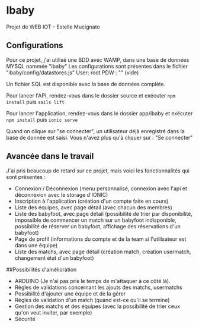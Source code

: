 ﻿# Ibaby
Projet de WEB IOT - Estelle Mucignato


## Configurations
Pour ce projet, j'ai utilisé une BDD avec WAMP, dans une base de données MYSQL nommée "ibaby"
Les configurations sont présentes dans le fichier "ibaby/config/datastores.js"
User: root
PDW : "" (vide)

Un fichier SQL est disponible avec la base de données complète.

Pour lancer l'API, rendez-vous dans le dossier source et exécuter
`npm install` puis `sails lift`

Pour lancer l'application, rendez-vous dans le dossier app/ibaby et exécuter 
`npm install` puis `ionic serve`

Quand on clique sur "se connecter", un utilisateur déjà enregistré dans la base de donnée est saisi. Vous n'avez plus qu'à cliquer sur : "Se connecter"

## Avancée dans le travail
J'ai pris beaucoup de retard sur ce projet, mais voici les fonctionnalités qui sont présentes :
* Connexion / Déconnexion (menu personnalisé, connexion avec l'api et déconnexion avec le storage d'IONIC)
* Inscription à l'application (création d'un compte faite en cours)
* Liste des équipes, avec page détail (avec chacun des membres)
* Liste des babyfoot, avec page détail (possibilité de trier par disponibilité, impossible de commencer un match sur un babyfoot indisponible, possibilité de réserver un babyfoot, affichage des réservations d'un babyfoot)
* Page de profil (informations du compte et de la team si l'utilisateur est dans une équipe)
* Liste des matchs, avec page détail (création match, création usermatch, changement état d'un babyfoot)

##Possibilités d'amélioration
* ARDUINO (Je n'ai pas pris le temps de m'attaquer à ce côté là).
* Règles de validations concernant les ajouts des matchs, usermatchs
* Possibilité d'ajouter une équipe et de la gérer
* Règles de validation d'un match (quand est-ce qu'il se termine)
* Gestion des matchs et des équipes (avec la possibilité de trier ceux qu'on veut inviter, par exemple)
* Sécurité
